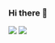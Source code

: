 ### Hi there 👋

<img src = "https://img.shields.io/badge/React-243763?style=for-the-badge&logo=ReactOS Lightning&logoColor=white"/>

<img src="https://img.shields.io/badge/React-243763?style=for-the-badge&logo=JavaScript&logoColor=yellow"/>
